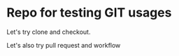 # Repo for testing GIT usages

Let's try clone and checkout.

Let's also try pull request and workflow
